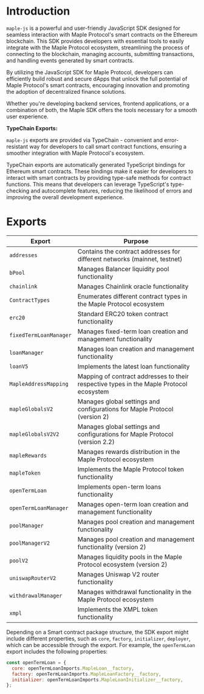 # Introduction

`maple-js` is a powerful and user-friendly JavaScript SDK designed for seamless interaction with Maple Protocol's smart contracts on the Ethereum blockchain. This SDK provides developers with essential tools to easily integrate with the Maple Protocol ecosystem, streamlining the process of connecting to the blockchain, managing accounts, submitting transactions, and handling events generated by smart contracts.

By utilizing the JavaScript SDK for Maple Protocol, developers can efficiently build robust and secure dApps that unlock the full potential of Maple Protocol's smart contracts, encouraging innovation and promoting the adoption of decentralized finance solutions.

Whether you're developing backend services, frontend applications, or a combination of both, the Maple SDK offers the tools necessary for a smooth user experience.

**TypeChain Exports:**

`maple-js` exports are provided via TypeChain - convenient and error-resistant way for developers to call smart contract functions, ensuring a smoother integration with Maple Protocol's ecosystem.

TypeChain exports are automatically generated TypeScript bindings for Ethereum smart contracts. These bindings make it easier for developers to interact with smart contracts by providing type-safe methods for contract functions. This means that developers can leverage TypeScript's type-checking and autocomplete features, reducing the likelihood of errors and improving the overall development experience.

# Exports

| Export                 | Purpose                                                                                 |
| ---------------------- | --------------------------------------------------------------------------------------- |
| `addresses`            | Contains the contract addresses for different networks (mainnet, testnet)               |
| `bPool`                | Manages Balancer liquidity pool functionality                                           |
| `chainlink`            | Manages Chainlink oracle functionality                                                  |
| `ContractTypes`        | Enumerates different contract types in the Maple Protocol ecosystem                     |
| `erc20`                | Standard ERC20 token contract functionality                                             |
| `fixedTermLoanManager` | Manages fixed-term loan creation and management functionality                           |
| `loanManager`          | Manages loan creation and management functionality                                      |
| `loanV5`               | Implements the latest loan functionality                                                |
| `MapleAddressMapping`  | Mapping of contract addresses to their respective types in the Maple Protocol ecosystem |
| `mapleGlobalsV2`       | Manages global settings and configurations for Maple Protocol (version 2)               |
| `mapleGlobalsV2V2`     | Manages global settings and configurations for Maple Protocol (version 2.2)             |
| `mapleRewards`         | Manages rewards distribution in the Maple Protocol ecosystem                            |
| `mapleToken`           | Implements the Maple Protocol token functionality                                       |
| `openTermLoan`         | Implements open-term loans functionality                                                |
| `openTermLoanManager`  | Manages open-term loan creation and management functionality                            |
| `poolManager`          | Manages pool creation and management functionality                                      |
| `poolManagerV2`        | Manages pool creation and management functionality (version 2)                          |
| `poolV2`               | Manages liquidity pools in the Maple Protocol ecosystem (version 2)                     |
| `uniswapRouterV2`      | Manages Uniswap V2 router functionality                                                 |
| `withdrawalManager`    | Manages withdrawal functionality in the Maple Protocol ecosystem                        |
| `xmpl`                 | Implements the XMPL token functionality                                                 |

Depending on a Smart contract package structure, the SDK export might include different properties, such as `core`, `factory`, `initializer`, `deployer`, which can be accessible through the export. For example, the `openTermLoan` export includes the following properties:

```js
const openTermLoan = {
  core: openTermLoanImports.MapleLoan__factory,
  factory: openTermLoanImports.MapleLoanFactory__factory,
  initializer: openTermLoanImports.MapleLoanInitializer__factory,
};
```
